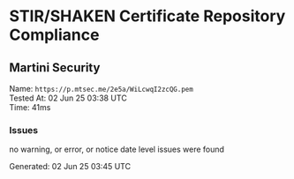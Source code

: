 # STIR/SHAKEN Certificate Repository Compliance

## Martini Security

Name: `https://p.mtsec.me/2e5a/WiLcwqI2zcQG.pem`\
Tested At: 02 Jun 25 03:38 UTC\
Time: 41ms

### Issues

no warning, or error, or notice date level issues were found

Generated: 02 Jun 25 03:45 UTC